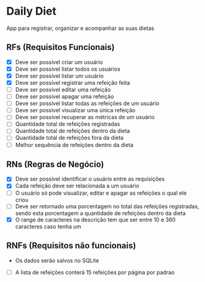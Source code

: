 # Daily Diet
App para registrar, organizar e acompanhar as suas dietas

## RFs (Requisitos Funcionais)

- [X] Deve ser possível criar um usuário
- [X] Deve ser possível listar todos os usuários
- [X] Deve ser possível listar um usuário
- [X] Deve ser possível registrar uma refeição feita
- [ ] Deve ser possível editar uma refeição
- [ ] Deve ser possível apagar uma refeição
- [ ] Deve ser possível listar todas as refeições de um usuário
- [ ] Deve ser possível visualizar uma única refeição
- [ ] Deve ser possível recuperar as métricas de um usuário
- [ ] Quantidade total de refeições registradas
- [ ] Quantidade total de refeições dentro da dieta
- [ ] Quantidade total de refeições fora da dieta
- [ ] Melhor sequência de refeições dentro da dieta

## RNs (Regras de Negócio)

- [X] Deve ser possível identificar o usuário entre as requisições
- [X] Cada refeição deve ser relacionada a um usuário
- [ ] O usuário só pode visualizar, editar e apagar as refeições o qual ele criou
- [ ] Deve ser retornado uma porcentagem no total das refeições registradas, sendo esta porcentagem a quantidade de refeições dentro da dieta
- [X] O range de caracteres na descrição tem que ser entre 10 e 360 caracteres caso tenha um

## RNFs (Requisitos não funcionais)

- Os dados serão salvos no SQLite
- [ ] A lista de refeições conterá 15 refeições por página por padrao
